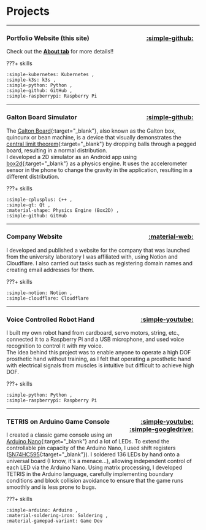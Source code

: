 
# Projects

---

<!-- ### **MyoChallenge 2024** <a href="https://sites.google.com/view/myosuite/myochallenge/myochallenge-2024" target="_blank" rel="noopener noreferrer" title="Official Website" style="float: right; margin-right: 1rem;"> :material-web: </a>

description

???+ skills

    :material-arm-flex: MyoSuite ,
    :simple-openaigym: Gym ,
    :material-robot: Reinforcement Learning ,
    :simple-python: Python ,
    :simple-github: GitHub 

--- -->

### **Portfolio Website (this site)** <a href="https://github.com/ttktjmt/ttktjmt.com" target="_blank" rel="noopener noreferrer" title="Source Code" style="float: right; margin-right: 1rem;"> :simple-github: </a>

Check out the [**About tab**](about/overview.md) for more details!!

???+ skills

    :simple-kubernetes: Kubernetes ,
    :simple-k3s: k3s ,
    :simple-python: Python ,
    :simple-github: GitHub ,
    :simple-raspberrypi: Raspberry Pi

---

### **Galton Board Simulator** <a href="https://github.com/ttktjmt/galtonboard-qt" target="_blank" rel="noopener noreferrer" title="Source Code" style="float: right; margin-right: 1rem;"> :simple-github: </a>

The [Galton Board](https://en.wikipedia.org/wiki/Galton_board){:target="_blank"}, also known as the Galton box, quincunx or bean machine, is a device that visually demonstrates the [central limit theorem](https://en.wikipedia.org/wiki/Central_limit_theorem){:target="_blank"} by dropping balls through a pegged board, resulting in a normal distribution.<br>
I developed a 2D simulator as an Android app using [box2d](https://github.com/erincatto/box2d){:target="_blank"} as a physics engine. It uses the accelerometer sensor in the phone to change the gravity in the application, resulting in a different distribution.

???+ skills

    :simple-cplusplus: C++ ,
    :simple-qt: Qt ,
    :material-shape: Physics Engine (Box2D) ,
    :simple-github: GitHub

---

### **Company Website** <a href="https://mu-borg.com" target="_blank" rel="noopener noreferrer" title="Home Page" style="float: right; margin-right: 1rem;"> :material-web: </a>

I developed and published a website for the company that was launched from the university laboratory I was affiliated with, using Notion and Cloudflare. I also carried out tasks such as registering domain names and creating email addresses for them.

???+ skills

    :simple-notion: Notion ,
    :simple-cloudflare: Cloudflare

---
<!-- ### **Sleep Quality Measurement App** <a href="" target="_blank" rel="noopener noreferrer" title="More Resources" style="float: right; margin-right: 1rem;"> :simple-googledrive: </a>

coming soon...

???+ skills

    :material-math-integral-box: MATLAB

---
-->

### **Voice Controlled Robot Hand** <a href="https://youtu.be/zjVYmhg9dLg" target="_blank" rel="noopener noreferrer" title="Video" style="float: right; margin-right: 1rem;"> :simple-youtube: </a>

I built my own robot hand from cardboard, servo motors, string, etc., connected it to a Raspberry Pi and a USB microphone, and used voice recognition to control it with my voice.<br>
The idea behind this project was to enable anyone to operate a high DOF prosthetic hand without training, as I felt that operating a prosthetic hand with electrical signals from muscles is intuitive but difficult to achieve high DOF.

???+ skills

    :simple-python: Python ,
    :simple-raspberrypi: Raspberry Pi

---

### **TETRIS on Arduino Game Console** <a href="https://youtu.be/Kmq4INAJUeA" target="_blank" rel="noopener noreferrer" title="Video" style="float: right; margin-right: 1rem;"> :simple-youtube: </a> <a href="https://drive.google.com/drive/folders/1XIpsRjvyxm8ZJICFTqMlnAM3WdH2CrXw?usp=drive_link" target="_blank" rel="noopener noreferrer" title="More Resources" style="float: right; margin-right: 1rem;"> :simple-googledrive: </a>

I created a classic game console using an [Arduino Nano](https://store.arduino.cc/products/arduino-nano){:target="_blank"} and a lot of LEDs. To extend the controllable pin capacity of the Arduino Nano, I used shift registers ([SN74HC595](https://www.ti.com/product/SN74HC595){:target="_blank"}). I soldered 136 LEDs by hand onto a universal board (I know, it's a menace...), allowing independent control of each LED via the Arduino Nano. Using matrix processing, I developed TETRIS in the Arduino language, carefully implementing boundary conditions and block collision avoidance to ensure that the game runs smoothly and is less prone to bugs.

???+ skills

    :simple-arduino: Arduino ,
    :material-soldering-iron: Soldering ,
    :material-gamepad-variant: Game Dev
